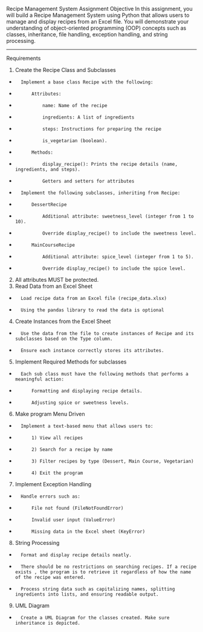 Recipe Management System Assignment
Objective
In this assignment, you will build a Recipe Management System using Python that allows users to manage and display recipes from an Excel file. You will demonstrate your understanding of object-oriented programming (OOP) concepts such as classes, inheritance, file handling, exception handling, and string processing.
________________________________________
Requirements
1.  Create the Recipe Class and Subclasses
*       Implement a base class Recipe with the following:
*           Attributes:
*               name: Name of the recipe
*               ingredients: A list of ingredients
*               steps: Instructions for preparing the recipe
*               is_vegetarian (boolean).
*           Methods:
*               display_recipe(): Prints the recipe details (name, ingredients, and steps).
*               Getters and setters for attributes
*       Implement the following subclasses, inheriting from Recipe:
*           DessertRecipe
*               Additional attribute: sweetness_level (integer from 1 to 10).
*               Override display_recipe() to include the sweetness level.
*           MainCourseRecipe
*               Additional attribute: spice_level (integer from 1 to 5).
*               Override display_recipe() to include the spice level.
2.	All attributes MUST be protected.
3.	Read Data from an Excel Sheet
*       Load recipe data from an Excel file (recipe_data.xlsx)
*       Using the pandas library to read the data is optional
4.	Create Instances from the Excel Sheet
*       Use the data from the file to create instances of Recipe and its subclasses based on the Type column.
*       Ensure each instance correctly stores its attributes.
5.	Implement Required Methods for subclasses
*       Each sub class must have the following methods that performs a meaningful action:
*       	Formatting and displaying recipe details.
*       	Adjusting spice or sweetness levels.
6.	Make program Menu Driven
*       Implement a text-based menu that allows users to:
*           1) View all recipes
*           2) Search for a recipe by name
*           3) Filter recipes by type (Dessert, Main Course, Vegetarian)
*           4) Exit the program
7.	Implement Exception Handling
*       Handle errors such as:
*           File not found (FileNotFoundError)
*           Invalid user input (ValueError)
*           Missing data in the Excel sheet (KeyError)
8.	String Processing
*       Format and display recipe details neatly.
*       There should be no restrictions on searching recipes. If a recipe exists , the program is to retrieve it regardless of how the name of the recipe was entered.
*       Process string data such as capitalizing names, splitting ingredients into lists, and ensuring readable output.
9.	UML Diagram
*       Create a UML Diagram for the classes created. Make sure inheritance is depicted.

